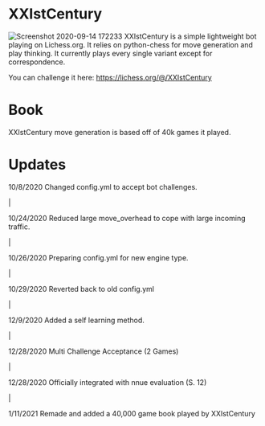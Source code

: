 # XXIstCentury
![Screenshot 2020-09-14 172233](https://user-images.githubusercontent.com/54376446/93139990-b2efef80-f6af-11ea-878a-479da788aa38.jpg)
XXIstCentury is a simple lightweight bot playing on Lichess.org. It relies on python-chess for move generation and play thinking. It currently plays every single variant except for correspondence. 

You can challenge it here: https://lichess.org/@/XXIstCentury

# Book
XXIstCentury move generation is based off of 40k games it played. 

# Updates
10/8/2020  Changed config.yml to accept bot challenges. 

|

10/24/2020 Reduced large move_overhead to cope with large incoming traffic. 

|

10/26/2020 Preparing config.yml for new engine type.

|

10/29/2020 Reverted back to old config.yml

|

12/9/2020 Added a self learning method. 

|

12/28/2020 Multi Challenge Acceptance (2 Games)

|

12/28/2020 Officially integrated with nnue evaluation (S. 12)

|

1/11/2021 Remade and added a 40,000 game book played by XXIstCentury 
